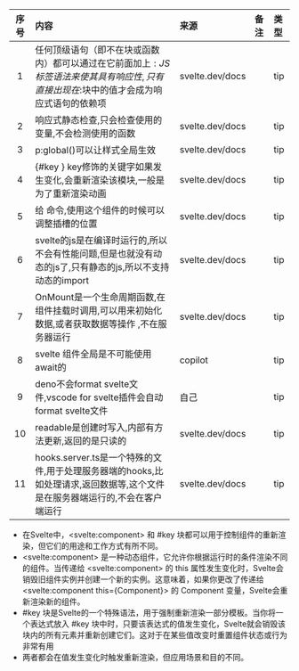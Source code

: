 | 序号 | 内容                                                                        | 来源              | 备注 | 类型  |
|:--:|:--------------------------------------------------------------------------|:----------------|:---|:----|
|1 | 任何顶级语句（即不在块或函数内）都可以通过在它前面加上$: JS 标签语法来使其具有响应性 ,只有直接出现在$:块中的值才会成为响应式语句的依赖项 | svelte.dev/docs | | tip|
|2| 响应式静态检查,只会检查使用的变量,不会检测使用的函数                                               | svelte.dev/docs | | tip|
|3| p:global()可以让样式全局生效                                                       | svelte.dev/docs | | tip|
|4| {#key <value>} key修饰的关键字如果发生变化,会重新渲染该模块,一般是为了重新渲染动画                       | svelte.dev/docs | | tip|
|5| 给 <slot > 命令,使用这个组件的时候可以调整插槽的位置                                           | svelte.dev/docs | | tip|
|6| svelte的js是在编译时运行的,所以不会有性能问题,但是也就没有动态的js了,只有静态的js,所以不支持动态的import           | svelte.dev/docs | | tip|
|7 | OnMount是一个生命周期函数,在组件挂载时调用,可以用来初始化数据,或者获取数据等操作 ,不在服务器运行                    | svelte.dev/docs | | tip|
|8| svelte 组件全局是不可能使用await的                                                   | copilot         | | tip|
|9| deno不会format svelte文件,vscode for svelte插件会自动format svelte文件               | 自己              | | tip|
|10|  readable是创建时写入,内部有方法更新,返回的是只读的 | svelte.dev/docs | | tip|
|11 | hooks.server.ts是一个特殊的文件,用于处理服务器端的hooks,比如处理请求,返回数据等,这个文件是在服务器端运行的,不会在客户端运行 | svelte.dev/docs | | tip|




- 在Svelte中，\<svelte:component> 和 #key 块都可以用于控制组件的重新渲染，但它们的用途和工作方式有所不同。
- \<svelte:component> 是一种动态组件，它允许你根据运行时的条件渲染不同的组件。当传递给 \<svelte:component> 的 this 属性发生变化时，Svelte会销毁旧组件实例并创建一个新的实例。这意味着，如果你更改了传递给 <svelte:component this={Component}> 的 Component 变量，Svelte会重新渲染新的组件。
- #key 块是Svelte的一个特殊语法，用于强制重新渲染一部分模板。当你将一个表达式放入 #key 块中时，只要该表达式的值发生变化，Svelte就会销毁该块内的所有元素并重新创建它们。这对于在某些值改变时重置组件状态或行为非常有用
- 两者都会在值发生变化时触发重新渲染，但应用场景和目的不同。